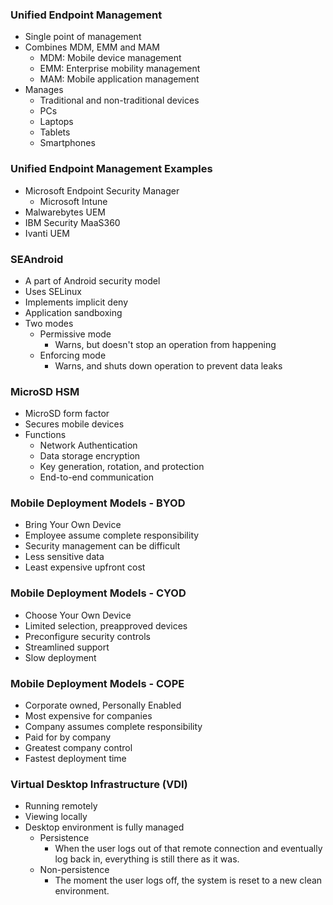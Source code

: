 
### Unified Endpoint Management
* Single point of management
* Combines MDM, EMM and MAM
	* MDM: Mobile device management
	* EMM: Enterprise mobility management
	* MAM: Mobile application management
* Manages
	* Traditional and non-traditional devices
	* PCs
	* Laptops
	* Tablets
	* Smartphones

### Unified Endpoint Management Examples
* Microsoft Endpoint Security Manager
	* Microsoft Intune
* Malwarebytes UEM
* IBM Security MaaS360
* Ivanti UEM

### SEAndroid
* A part of Android security model
* Uses SELinux
* Implements implicit deny
* Application sandboxing
* Two modes
	* Permissive mode
		* Warns, but doesn't stop an operation from happening
	* Enforcing mode
		* Warns, and shuts down operation to prevent data leaks

### MicroSD HSM
* MicroSD form factor 
* Secures mobile devices
* Functions
	* Network Authentication
	* Data storage encryption
	* Key generation, rotation, and protection
	* End-to-end communication

### Mobile Deployment Models - BYOD
* Bring Your Own Device
* Employee assume complete responsibility
* Security management can be difficult
* Less sensitive data
* Least expensive upfront cost

### Mobile Deployment Models - CYOD
* Choose Your Own Device
* Limited selection, preapproved devices
* Preconfigure security controls
* Streamlined support
* Slow deployment

### Mobile Deployment Models - COPE
* Corporate owned, Personally Enabled
* Most expensive for companies
* Company assumes complete responsibility
* Paid for by company
* Greatest company control
* Fastest deployment time

### Virtual Desktop Infrastructure (VDI)
* Running remotely
* Viewing locally
* Desktop environment is fully managed
	* Persistence
		* When the user logs out of that remote connection and eventually log back in, everything is still there as it was.
	* Non-persistence
		* The moment the user logs off, the system is reset to a new clean environment.